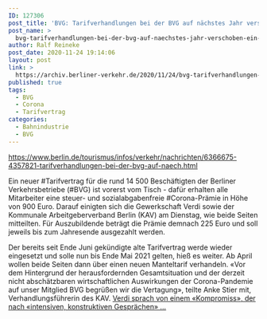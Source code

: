 ```yaml
---
ID: 127306
post_title: 'BVG: Tarifverhandlungen bei der BVG auf nächstes Jahr verschoben Ein neuer Tarifvertrag für die rund 14 500 Beschäftigten der Berliner Verkehrsbetriebe (BVG) ist vorerst vom Tisch &#8211; &#8230;, aus Berlin.de'
post_name: >
  bvg-tarifverhandlungen-bei-der-bvg-auf-naechstes-jahr-verschoben-ein-neuer-tarifvertrag-fuer-die-rund-14-500-beschaeftigten-der-berliner-verkehrsbetriebe-bvg-ist-vorerst-vom-tisch-aus-berlin
author: Ralf Reineke
post_date: 2020-11-24 19:14:06
layout: post
link: >
  https://archiv.berliner-verkehr.de/2020/11/24/bvg-tarifverhandlungen-bei-der-bvg-auf-naechstes-jahr-verschoben-ein-neuer-tarifvertrag-fuer-die-rund-14-500-beschaeftigten-der-berliner-verkehrsbetriebe-bvg-ist-vorerst-vom-tisch-aus-berlin/
published: true
tags:
  - BVG
  - Corona
  - Tarifvertrag
categories:
  - Bahnindustrie
  - BVG
---
```

https://www.berlin.de/tourismus/infos/verkehr/nachrichten/6366675-4357821-tarifverhandlungen-bei-der-bvg-auf-naech.html

Ein neuer #Tarifvertrag für die rund 14 500 Beschäftigten der Berliner Verkehrsbetriebe (#BVG) ist vorerst vom Tisch - dafür erhalten alle Mitarbeiter eine steuer- und sozialabgabenfreie #Corona-Prämie in Höhe von 900 Euro. Darauf einigten sich die Gewerkschaft Verdi sowie der Kommunale Arbeitgeberverband Berlin (KAV) am Dienstag, wie beide Seiten mitteilten. Für Auszubildende beträgt die Prämie demnach 225 Euro und soll jeweils bis zum Jahresende ausgezahlt werden.

Der bereits seit Ende Juni gekündigte alte Tarifvertrag werde wieder eingesetzt und solle nun bis Ende Mai 2021 gelten, hieß es weiter. Ab April wollen beide Seiten dann über einen neuen Manteltarif verhandeln.
«Vor dem Hintergrund der herausfordernden Gesamtsituation und der derzeit nicht abschätzbaren wirtschaftlichen Auswirkungen der Corona-Pandemie auf unser Mitglied BVG begrüßen wir die Vertagung», teilte Anke Stier mit, Verhandlungsführerin des KAV. <a href="https://www.berlin.de/tourismus/infos/verkehr/nachrichten/6366675-4357821-tarifverhandlungen-bei-der-bvg-auf-naech.html">Verdi sprach von einem «Kompromiss», der nach «intensiven, konstruktiven Gesprächen» ...</a>
